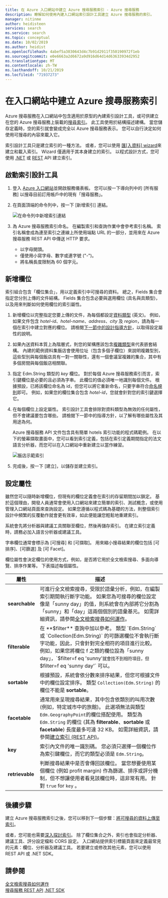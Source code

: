 ```yaml
---
title: 在 Azure 入口網站中建立 Azure 搜尋服務索引 - Azure 搜尋服務
description: 瞭解如何使用內建入口網站索引設計工具建立 Azure 搜尋服務的索引。
manager: nitinme
author: heidisteen
services: search
ms.service: search
ms.topic: conceptual
ms.date: 10/02/2019
ms.author: heidist
ms.openlocfilehash: 4abef5a3030643d4c7b91d2911f350190972f1eb
ms.sourcegitcommit: e0e6663a2d6672a9d916d64d14d63633934d2952
ms.translationtype: MT
ms.contentlocale: zh-TW
ms.lasthandoff: 10/21/2019
ms.locfileid: "71937273"
---
```

# <a name="create-an-azure-search-index-in-the-portal"></a>在入口網站中建立 Azure 搜尋服務索引

Azure 搜尋服務在入口網站中包含適用於原型的內建索引設計工具，或可供建立在您的 Azure 搜尋服務上裝載的[搜尋索引](search-what-is-an-index.md)。 此工具使用於結構描述建構。 當您儲存定義時，空的索引就會變成完全以 Azure 搜尋服務表示。 您可以自行決定如何使用可搜尋的內容來載入它。

索引設計工具只是建立索引的一種方法。 或者，您可以使用 [匯[入資料] wizard](search-get-started-portal.md)來建立和載入索引。 Wizard 僅適用于其本身建立的索引。 以程式設計方式，您可使用 [.NET](search-create-index-dotnet.md) 或 [REST](search-create-index-rest-api.md) API 建立索引。

## <a name="start-index-designer"></a>啟動索引設計工具

1. 登入 [Azure 入口網站](https://portal.azure.com)並開啟服務儀表板。 您可以按一下導向列中的 [所有服務] 以搜尋目前訂用帳戶中的現有「搜尋服務」。 

2. 在頁面頂端的命令列中，按一下 [新增索引] 連結。

   ![在命令列中新增索引連結](media/search-create-index-portal/add-index.png "在命令列中新增索引連結")

3. 為 Azure 搜尋服務索引命名。 在編製索引和查詢作業中會參考索引名稱。 索引名稱會成為連至索引之連線上所使用端點 URL 的一部分，並用來在 Azure 搜尋服務 REST API 中傳送 HTTP 要求。

   * 以字母開頭。
   * 僅使用小寫字母、數字或連字號 ("-")。
   * 將名稱長度限制為 60 個字元。

## <a name="add-fields"></a>新增欄位

索引組合包含「欄位集合」，用以定義索引中可搜尋的資料。 總之，Fields 集合會指定您分別上傳的文件結構。 Fields 集合包含必要與選用欄位 (具名與具類型)，以及用來判斷如何使用欄位的索引屬性。

1. 新增欄位以完整指定您要上傳的文件，為每個都設定[資料類型](https://docs.microsoft.com/rest/api/searchservice/supported-data-types) \(英文\)。 例如，如果文件包含 *hotel-id*、*hotel-name*、*address*、*city* 及 *region*，請為每一個在索引中建立對應的欄位。 請檢閱[下一節中的設計指導方針](#design)，以取得設定屬性的說明。

1. 如果內送資料本質上為階層式，則您的架構應該包含[複雜類型](search-howto-complex-data-types.md)來代表嵌套結構。 內建的範例資料集飯店會使用位址（包含多個子欄位）來說明複雜型別，這些型別與每個飯店具有一對一關聯性，還有一個會議室複雜的集合，其中有多個房間與每個飯店相關聯。 

1. 指定 Edm.String 類型的 *key* 欄位。 對於每個 Azure 搜尋服務索引而言，索引鍵欄位是必要的且必須為字串。 此欄位的值必須唯一地識別每個文件。 根據預設，已將該欄位命名為 id，但您可以將它重新命名，只要字串符合[命名規則](https://docs.microsoft.com/rest/api/searchservice/Naming-rules)即可。 例如，如果您的欄位集合包含 *hotel-id*，您就會針對您的索引鍵選擇它。 

1. 在每個欄位上設定屬性。 索引設計工具會排除對資料類型為無效的任何屬性，但不會建議要包含哪些。 請檢閱下一節中的指導方針，以了解有哪些屬性及其用途為何。

    Azure 搜尋服務 API 文件包含具有簡單 hotels 索引功能的程式碼範例。 在以下的螢幕擷取畫面中，您可以看到索引定義，包括在索引定義期間指定的法文語言分析器，而您可以在入口網站中重新建立以當作練習。

    ![飯店示範索引](media/search-create-index-portal/field-definitions.png "飯店示範索引")

1. 完成後，按一下 [建立]，以儲存並建立索引。

<a name="design"></a>

## <a name="set-attributes"></a>設定屬性

雖然您可以隨時新增欄位，但現有的欄位定義會在索引的存留期間加以鎖定。 基於這個理由，開發人員通常會使用入口網站來建立簡單的索引、測試概念，或使用管理入口網站頁面來查詢設定。 如果您遵循以程式碼為基礎的方法，則整個索引設計中頻繁的反覆動作就會更有效率，如此便能讓您輕鬆地重建索引。

系統會先將分析器與建議工具關聯至欄位，然後再儲存索引。 在建立索引定義時，請務必加入語言分析器或建議工具。

字串欄位通常會標示為 [可搜尋] 和 [可擷取]。 用來縮小搜尋結果的欄位包括 [可排序]、[可篩選] 及 [可 Facet]。

欄位屬性會決定欄位的使用方式，例如，是否將它用於全文檢索搜尋、多面向導覽、排序作業等。 下表描述每個屬性。

|屬性|描述|  
|---------------|-----------------|  
|**searchable**|可進行全文檢索搜尋，受限於語彙分析，例如，在編製索引期間執行斷字功能。 如果您為可搜尋的欄位設定像是「sunny day」的值，則系統會在內部將它分割為「sunny」和「day」這兩個個別的語彙基元。 如需詳細資訊，請參閱[全文檢索搜尋如何運作](search-lucene-query-architecture.md)。|  
|**filterable**|在 **$filter** 查詢中加以參考。 類型 `Edm.String` 或 `Collection(Edm.String)` 的可篩選欄位不會執行斷字功能，因此，只會針對完全相符的項目進行比較。 例如，如果您將欄位 f 之類的欄位設為「sunny day」，`$filter=f eq 'sunny'` 就會找不到相符項目，但 `$filter=f eq 'sunny day'` 可以。 |  
|**sortable**|根據預設，系統會依分數來排序結果，但您可根據文件中的欄位設定排序。 類型 `Collection(Edm.String)` 的欄位不能是 **sortable**。 |  
|**facetable**|通常用來呈現搜尋結果，其中包含依類別的叫用次數 (例如，特定城市中的旅館)。 此選項無法與類型 `Edm.GeographyPoint`的欄位搭配使用。 類型為 `Edm.String` 的欄位 (其為 **filterable**、**sortable** 或 **facetable**) 長度最多可達 32 KB。 如需詳細資訊，請參閱[建立索引 (REST API)](https://docs.microsoft.com/rest/api/searchservice/create-index)。|  
|**key**|索引內文件的唯一識別碼。 您必須只選擇一個欄位作為索引鍵欄位，而它的類型必須是 `Edm.String`。|  
|**retrievable**|判斷搜尋結果中是否會傳回該欄位。 當您想要使用某個欄位 (例如 profit margin) 作為篩選、排序或評分機制，但不想讓使用者看見該欄位時，這非常有用。 針對 `true` for `key` 。|  

## <a name="next-steps"></a>後續步驟

建立 Azure 搜尋服務索引之後，您可以移到下一個步驟：[將可搜尋的資料上傳至索引](search-what-is-data-import.md)。

或者，您可能也需要[深入探討索引](search-what-is-an-index.md)。 除了欄位集合之外，索引也會指定分析器、建議工具、評分設定檔和 CORS 設定。 入口網站提供索引標籤頁面來定義最常見的元素：欄位、分析器及建議工具。 若要建立或修改其他元素，您可以使用 REST API 或 .NET SDK。

## <a name="see-also"></a>請參閱

 [全文檢索搜尋如何運作](search-lucene-query-architecture.md)  
 [搜尋服務 REST API](https://docs.microsoft.com/rest/api/searchservice/) [.NET SDK](https://docs.microsoft.com/dotnet/api/overview/azure/search?view=azure-dotnet)

